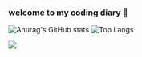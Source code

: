 ### welcome to my coding diary 🙌
<div align="center"></div>

![Anurag's GitHub stats](https://github-readme-stats.vercel.app/api?username=HiImJenna&show_icons=true&theme=vue-dark)
![Top Langs](https://github-readme-stats.vercel.app/api/top-langs/?username=HiImJenna&layout=compact&theme=vue-dark)

<div align="center"></div>

<img src="https://img.shields.io/badge/java-007396?style=for-the-badge&logo=java&logoColor=white">
